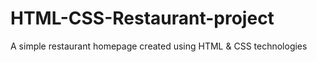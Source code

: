 # HTML-CSS-Restaurant-project
A simple restaurant homepage created using HTML &amp; CSS technologies

